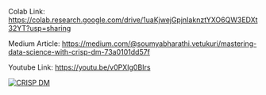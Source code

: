 

Colab Link: https://colab.research.google.com/drive/1uaKjwejGpjnIaknztYXO6QW3EDXt32YT?usp=sharing 

Medium Article: https://medium.com/@soumyabharathi.vetukuri/mastering-data-science-with-crisp-dm-73a0101dd57f

Youtube Link: https://youtu.be/v0PXIg0BIrs 

[![CRISP DM](https://img.youtube.com/vi/v0PXIg0BIrs/0.jpg)](https://www.youtube.com/watch?v=v0PXIg0BIrs)  

